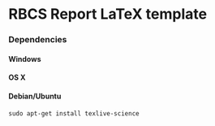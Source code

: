 RBCS Report LaTeX template
==========================

### Dependencies 

#### Windows 


#### OS X


#### Debian/Ubuntu
~~~
sudo apt-get install texlive-science
~~~
